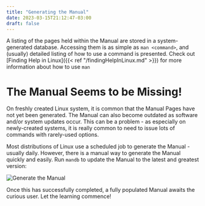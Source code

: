 ```yaml
---
title: "Generating the Manual"
date: 2023-03-15T21:12:47-03:00
draft: false 
---
```


A listing of the pages held within the Manual are stored in a system-generated database.  Accessing them is as simple as `man <command>`, and (usually) detailed listing of how to use a command is presented. Check out [Finding Help in Linux]({{< ref "/findingHelpInLinux.md" >}}) for more information about how to use `man`
 
# The Manual Seems to be Missing!
On freshly created Linux system, it is common that the Manual Pages have not yet been generated.  The Manual can also become outdated as software and/or system updates occur.  This can be a problem - as especially on newly-created systems, it is really common to need to issue lots of commands with rarely-used options.

Most distributions of Linux use a scheduled job to generate the Manual - usually daily.  However, there is a manual way to generate the Manual quickly and easily.  Run `mandb` to update the Manual to the latest and greatest version:

![Generate the Manual](https://brad_penney.gitlab.io/learn_enterprise_linux/images/endOfManDBCommand.png)

Once this has successfully completed, a fully populated Manual awaits the curious user.  Let the learning commence!
